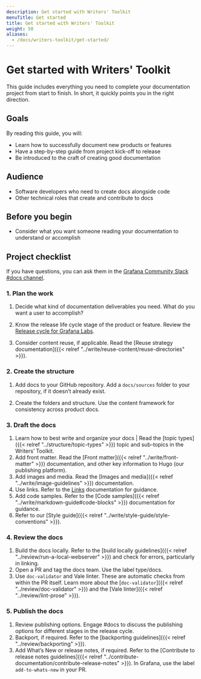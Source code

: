 ```yaml
---
description: Get started with Writers' Toolkit
menuTitle: Get started
title: Get started with Writers' Toolkit
weight: 50
aliases:
  - /docs/writers-toolkit/get-started/
---
```


# Get started with Writers' Toolkit

This guide includes everything you need to complete your documentation project from start to finish.
In short, it quickly points you in the right direction.

## Goals

By reading this guide, you will:

- Learn how to successfully document new products or features
- Have a step-by-step guide from project kick-off to release
- Be introduced to the craft of creating good documentation

## Audience

- Software developers who need to create docs alongside code
- Other technical roles that create and contribute to docs

## Before you begin

- Consider what you want someone reading your documentation to understand or accomplish

## Project checklist

If you have questions, you can ask them in the [Grafana Community Slack #docs channel](https://grafana.slack.com/archives/CNCRV74GP).

### 1. Plan the work

1. Decide what kind of documentation deliverables you need. What do you want a user to accomplish?

1. Know the release life cycle stage of the product or feature. Review the [Release cycle for Grafana Labs](/docs/release-life-cycle/).

1. Consider content reuse, if applicable. Read the [Reuse strategy documentation]({{< relref "../write/reuse-content/reuse-directories" >}}).

### 2. Create the structure

1. Add docs to your GitHub repository. Add a `docs/sources` folder to your repository, if it doesn’t already exist.

1. Create the folders and structure. Use the content framework for consistency across product docs.

### 3. Draft the docs

1. Learn how to best write and organize your docs | Read the [topic types]({{< relref "../structure/topic-types" >}}) topic and sub-topics in the Writers’ Toolkit.
1. Add front matter.
   Read the [Front matter]({{< relref "../write/front-matter" >}}) documentation, and other key information to Hugo (our publishing platform).
1. Add images and media. Read the [Images and media]({{< relref "../write/image-guidelines" >}}) documentation.
1. Use links. Refer to the [Links](https://grafana.com/docs/writers-toolkit/write/links/) documentation for guidance.
1. Add code samples. Refer to the [Code samples]({{< relref "../write/markdown-guide#code-blocks" >}}) documentation for guidance.
1. Refer to our [Style guide]({{< relref "../write/style-guide/style-conventions" >}}).

### 4. Review the docs

1. Build the docs locally.
   Refer to the [build locally guidelines]({{< relref "../review/run-a-local-webserver" >}}) and check for errors, particularly in linking.
1. Open a PR and tag the docs team. Use the label type/docs.
1. Use `doc-validator` and Vale linter.
   These are automatic checks from within the PR itself.
   Learn more about the [`doc-validator`]({{< relref "../review/doc-validator" >}}) and the [Vale linter]({{< relref "../review/lint-prose" >}}).

### 5. Publish the docs

1. Review publishing options.
   Engage #docs to discuss the publishing options for different stages in the release cycle.
1. Backport, if required.
   Refer to the [backporting guidelines]({{< relref "../review/backporting" >}}).
1. Add What’s New or release notes, if required.
   Refer to the [Contribute to release notes guidelines]({{< relref "../contribute-documentation/contribute-release-notes" >}}).
   In Grafana, use the label `add-to-whats-new` in your PR.
